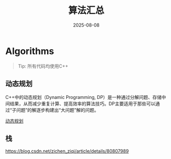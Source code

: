 ﻿---
layout: note
title: "算法汇总"
date: 2025-08-08
excerpt: "将我收集的所有算法汇总在这里。"
categories: algorithms
tags:
  - 算法
  - 图论
  - 贪心算法
---


# Algorithms

> Tip: 所有代码均使用C++

## 动态规划

C++中的动态规划（Dynamic Programming, DP）是一种通过分解问题、存储中间结果，从而减少重复计算、提高效率的算法技巧。DP主要适用于那些可以通过“子问题”的解逐步构建出“大问题”解的问题。

[动态规划](./算法/dp.md)


## 栈

https://blog.csdn.net/zichen_ziqi/article/details/80807989
